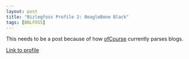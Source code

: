 ```yaml
---
layout: post
title: "Bizlegfoss Profile 2: BeagleBone Black"
tags: [BNLFOSS]
---
```


This needs to be a post because of how [ofCourse](https://github.com/ryansb/ofcourse)
currently parses blogs.

[Link to profile](https://github.com/msoucy/bizleg-profiles/tree/master/profile2.md)
